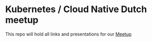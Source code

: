 # Kubernetes / Cloud Native Dutch meetup

This repo will hold all links and presentations for our [Meetup](https://www.meetup.com/Dutch-Kubernetes-Meetup/)

